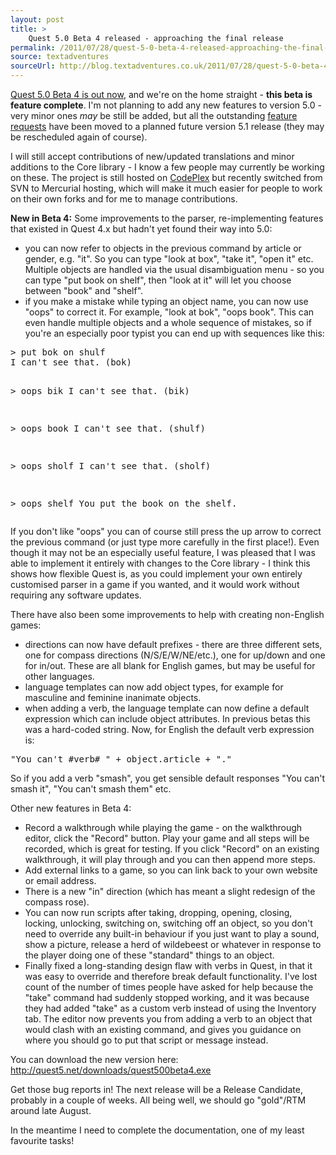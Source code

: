 ```yaml
---
layout: post
title: >
    Quest 5.0 Beta 4 released - approaching the final release
permalink: /2011/07/28/quest-5-0-beta-4-released-approaching-the-final-release/
source: textadventures
sourceUrl: http://blog.textadventures.co.uk/2011/07/28/quest-5-0-beta-4-released-approaching-the-final-release/
---
```

<a href="http://quest5.net/downloads/quest500beta4.exe">Quest 5.0 Beta 4 is out now</a>, and we're on the home straight - <strong>this beta is feature complete</strong>. I'm not planning to add any new features to version 5.0 - very minor ones <em>may</em> be still be added, but all the outstanding <a href="http://quest.codeplex.com/workitem/list/advanced?keyword=&amp;status=Open%20(not%20closed)&amp;type=Feature&amp;priority=All&amp;release=All&amp;assignedTo=All&amp;component=All&amp;sortField=Id&amp;sortDirection=Ascending&amp;page=0">feature requests</a> have been moved to a planned future version 5.1 release (they may be rescheduled again of course).

I will still accept contributions of new/updated translations and minor additions to the Core library - I know a few people may currently be working on these. The project is still hosted on <a href="http://quest.codeplex.com">CodePlex</a> but recently switched from SVN to Mercurial hosting, which will make it much easier for people to work on their own forks and for me to manage contributions.

<strong>New in Beta 4:</strong> Some improvements to the parser, re-implementing features that existed in Quest 4.x but hadn't yet found their way into 5.0:
<ul>
	<li>you can now refer to objects in the previous command by article or gender, e.g. "it". So you can type "look at box", "take it", "open it" etc. Multiple objects are handled via the usual disambiguation menu - so you can type "put book on shelf", then "look at it" will let you choose between "book" and "shelf".</li>
	<li>if you make a mistake while typing an object name, you can now use "oops" to correct it. For example, "look at bok", "oops book". This can even handle multiple objects and a whole sequence of mistakes, so if you're an especially poor typist you can end up with sequences like this:</li>
</ul>
<pre>&gt; put bok on shulf
I can't see that. (bok)

&gt; oops bik
I can't see that. (bik)

&gt; oops book
I can't see that. (shulf)

&gt; oops sholf
I can't see that. (sholf)

&gt; oops shelf
You put the book on the shelf.</pre>
If you don't like "oops" you can of course still press the up arrow to correct the previous command (or just type more carefully in the first place!). Even though it may not be an especially useful feature, I was pleased that I was able to implement it entirely with changes to the Core library - I think this shows how flexible Quest is, as you could implement your own entirely customised parser in a game if you wanted, and it would work without requiring any software updates.

There have also been some improvements to help with creating non-English games:
<ul>
	<li>directions can now have default prefixes - there are three different sets, one for compass directions (N/S/E/W/NE/etc.), one for up/down and one for in/out. These are all blank for English games, but may be useful for other languages.</li>
	<li>language templates can now add object types, for example for masculine and feminine inanimate objects.</li>
	<li>when adding a verb, the language template can now define a default expression which can include object attributes. In previous betas this was a hard-coded string. Now, for English the default verb expression is:</li>
</ul>
<pre>"You can't #verb# " + object.article + "."</pre>
So if you add a verb "smash", you get sensible default responses "You can't smash it", "You can't smash them" etc.

Other new features in Beta 4:
<ul>
	<li>Record a walkthrough while playing the game - on the walkthrough editor, click the "Record" button. Play your game and all steps will be recorded, which is great for testing. If you click "Record" on an existing walkthrough, it will play through and you can then append more steps.</li>
	<li>Add external links to a game, so you can link back to your own website or email address.</li>
	<li>There is a new "in" direction (which has meant a slight redesign of the compass rose).</li>
	<li>You can now run scripts after taking, dropping, opening, closing, locking, unlocking, switching on, switching off an object, so you don't need to override any built-in behaviour if you just want to play a sound, show a picture, release a herd of wildebeest or whatever in response to the player doing one of these "standard" things to an object.</li>
	<li>Finally fixed a long-standing design flaw with verbs in Quest, in that it was easy to override and therefore break default functionality. I've lost count of the number of times people have asked for help because the "take" command had suddenly stopped working, and it was because they had added "take" as a custom verb instead of using the Inventory tab. The editor now prevents you from adding a verb to an object that would clash with an existing command, and gives you guidance on where you should go to put that script or message instead.</li>
</ul>
You can download the new version here: <a href="http://quest5.net/downloads/quest500beta4.exe">http://quest5.net/downloads/quest500beta4.exe</a>

Get those bug reports in! The next release will be a Release Candidate, probably in a couple of weeks. All being well, we should go "gold"/RTM around late August.

In the meantime I need to complete the documentation, one of my least favourite tasks!